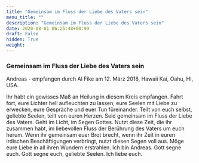 ```yaml
---
title: "Gemeinsam im Fluss der Liebe des Vaters sein"
menu_title: ""
description: "Gemeinsam im Fluss der Liebe des Vaters sein"
date: 2020-08-01 06:25:48+00:99
draft: False
hidden: True
weight:
---
```

### Gemeinsam im Fluss der Liebe des Vaters sein

Andreas - empfangen durch Al Fike am 12. März 2018, Hawaii Kai, Oahu, HI, USA.

Ihr habt ein gewisses Maß an Heilung in diesem Kreis empfangen. Fahrt fort, eure Lichter hell aufleuchten zu lassen, eure Seelen mit Liebe zu erwecken, eure Gespräche und euer Tun füreinander. Teilt von euch selbst, geliebte Seelen, teilt von euren Herzen. Seid gemeinsam im Fluss der Liebe des Vaters. Geht im Licht, im Segen Gottes. Nutzt diese Zeit, die ihr zusammen habt, im liebevollen Fluss der Berührung des Vaters um euch herum. Wenn ihr gemeinsam euer Brot brecht, wenn ihr Zeit in euren irdischen Beschäftigungen verbringt, nutzt diesen Segen voll aus. Möge eure Liebe in all ihren Wundern erstrahlen. Ich bin Andreas. Gott segne euch. Gott segne euch, geliebte Seelen. Ich liebe euch.
